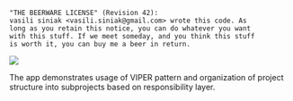```
"THE BEERWARE LICENSE" (Revision 42):
vasili siniak <vasili.siniak@gmail.com> wrote this code. As 
long as you retain this notice, you can do whatever you want
with this stuff. If we meet someday, and you think this stuff
is worth it, you can buy me a beer in return.
```

[<img src=https://developer.apple.com/app-store/marketing/guidelines/images/badge-example-preferred.png>](https://apps.apple.com/app/id1558896129)

The app demonstrates usage of VIPER pattern and organization of project structure into subprojects based on responsibility layer.
